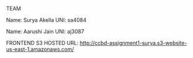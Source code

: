 TEAM 

Name: Surya Akella
UNI: sa4084

Name: Aarushi Jain
UNI: aj3087


FRONTEND S3 HOSTED URL: http://ccbd-assignment1-surya.s3-website-us-east-1.amazonaws.com/

